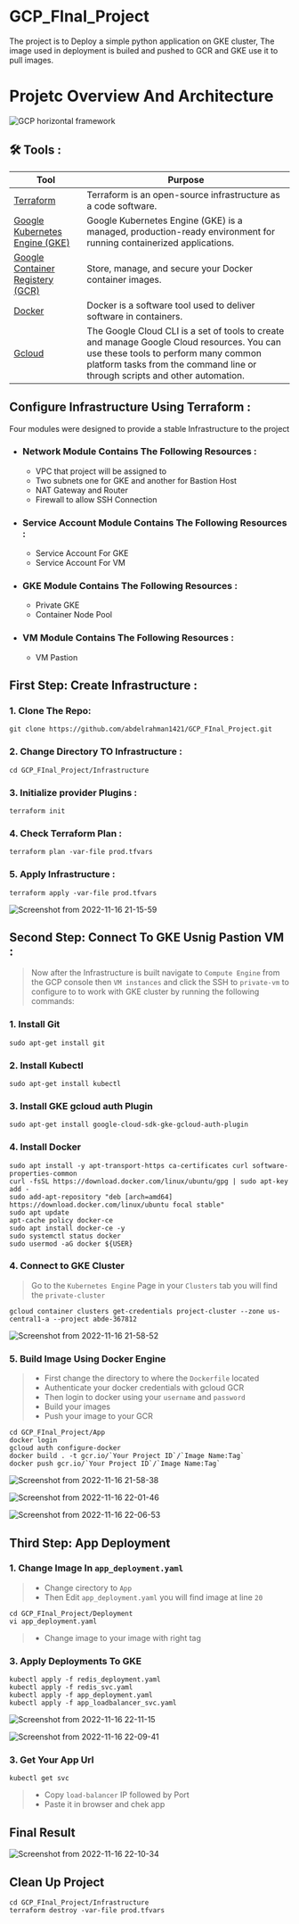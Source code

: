 # GCP_FInal_Project

The project is to Deploy a simple python application on GKE cluster, The image used in deployment is builed and pushed to
GCR and GKE use it to pull images.
# Projetc Overview And Architecture
![GCP horizontal framework](https://user-images.githubusercontent.com/73159522/202285588-7aefb042-b6ae-4661-8ef0-6b25666c7880.jpeg)

## 🛠 Tools :
| Tool | Purpose |
| ------ | ------ |
| [ Terraform ](https://www.terraform.io) | Terraform is an open-source infrastructure as a code software. |
| [ Google Kubernetes Engine (GKE) ](https://cloud.google.com/kubernetes-engine) | Google Kubernetes Engine (GKE) is a managed, production-ready environment for running containerized applications. |
| [ Google Container Registery (GCR) ](https://cloud.google.com/container-registry) | Store, manage, and secure your Docker container images. |
| [ Docker ](https://www.docker.com) | Docker is a software tool used to deliver software in containers.|
| [ Gcloud ](https://cloud.google.com/sdk/gcloud) | The Google Cloud CLI is a set of tools to create and manage Google Cloud resources. You can use these tools to perform many common platform tasks from the command line or through scripts and other automation. |


## Configure Infrastructure Using Terraform :
Four modules were designed to provide a stable Infrastructure to the project
- ###  Network Module Contains The Following Resources :
  - VPC that project will be assigned to
  - Two subnets one for GKE and another for Bastion Host
  - NAT Gateway and Router
  - Firewall to allow SSH Connection

- ###  Service Account Module Contains The Following Resources :
  - Service Account For GKE
  - Service Account For VM

- ###  GKE Module Contains The Following Resources :
  - Private GKE
  - Container Node Pool


- ###  VM  Module Contains The Following Resources :
  - VM Pastion 

## First Step: Create Infrastructure :
### 1. Clone The Repo:
```
git clone https://github.com/abdelrahman1421/GCP_FInal_Project.git

```

### 2. Change Directory TO Infrastructure :
```
cd GCP_FInal_Project/Infrastructure

```
### 3. Initialize provider Plugins :
```
terraform init

```

### 4. Check Terraform Plan :
```
terraform plan -var-file prod.tfvars

```
### 5. Apply Infrastructure :
```
terraform apply -var-file prod.tfvars

```
![Screenshot from 2022-11-16 21-15-59](https://user-images.githubusercontent.com/73159522/202287022-34b79321-59c0-45d9-9ffc-86d028ba6cbb.png)

## Second Step: Connect To GKE Usnig Pastion VM :
> Now after the Infrastructure is built navigate to `Compute Engine` from the GCP console then `VM instances` and click the SSH to `private-vm` to configure to to work with GKE cluster by running the following commands:

### 1. Install Git
```
sudo apt-get install git
```

### 2. Install Kubectl
```
sudo apt-get install kubectl
```
### 3. Install GKE gcloud auth Plugin
```
sudo apt-get install google-cloud-sdk-gke-gcloud-auth-plugin
```
### 4. Install Docker
```
sudo apt install -y apt-transport-https ca-certificates curl software-properties-common
curl -fsSL https://download.docker.com/linux/ubuntu/gpg | sudo apt-key add -
sudo add-apt-repository "deb [arch=amd64] https://download.docker.com/linux/ubuntu focal stable"
sudo apt update
apt-cache policy docker-ce
sudo apt install docker-ce -y
sudo systemctl status docker
sudo usermod -aG docker ${USER}
```

### 4. Connect to GKE Cluster
> Go to the `Kubernetes Engine` Page in your `Clusters` tab you will find the `private-cluster`
```
gcloud container clusters get-credentials project-cluster --zone us-central1-a --project abde-367812
```
![Screenshot from 2022-11-16 21-58-52](https://user-images.githubusercontent.com/73159522/202288111-a2fe5251-2949-4d0b-a445-9467d1ecfa4c.png)


### 5. Build Image Using Docker Engine
> - First change the directory to where the `Dockerfile` located
> - Authenticate your docker credentials with gcloud GCR
> - Then  login to docker using your `username` and `password`
> - Build your images
> - Push your image to your GCR
```
cd GCP_FInal_Project/App
docker login
gcloud auth configure-docker
docker build . -t gcr.io/`Your Project ID`/`Image Name:Tag`
docker push gcr.io/`Your Project ID`/`Image Name:Tag`
```
![Screenshot from 2022-11-16 21-58-38](https://user-images.githubusercontent.com/73159522/202289368-e41d4566-aff5-4446-908a-ab26107cf1f3.png)

![Screenshot from 2022-11-16 22-01-46](https://user-images.githubusercontent.com/73159522/202289423-2ddfef7f-3f0f-4493-9ba6-da64f35e9ef2.png)

![Screenshot from 2022-11-16 22-06-53](https://user-images.githubusercontent.com/73159522/202289451-0d71bbf4-d959-4d5c-9a9a-825af81b4370.png)

## Third Step: App Deployment 
### 1. Change Image In `app_deployment.yaml`
> - Change cirectory to `App`
> - Then Edit `app_deployment.yaml` you will find image at line `20`
```
cd GCP_FInal_Project/Deployment
vi app_deployment.yaml
```
> - Change image to your image with right tag
### 3. Apply Deployments To GKE

```
kubectl apply -f redis_deployment.yaml
kubectl apply -f redis_svc.yaml
kubectl apply -f app_deployment.yaml
kubectl apply -f app_loadbalancer_svc.yaml
```
![Screenshot from 2022-11-16 22-11-15](https://user-images.githubusercontent.com/73159522/202291085-743b121e-30ea-48ac-83bd-df2f6c2fabd5.png)

![Screenshot from 2022-11-16 22-09-41](https://user-images.githubusercontent.com/73159522/202291006-bd5edb9b-de2f-4c15-8f6d-76fa1817c4d2.png)

### 3. Get Your App Url
```
kubectl get svc
```
> - Copy `load-balancer` IP followed by Port
> - Paste it in browser and chek app


## Final Result
![Screenshot from 2022-11-16 22-10-34](https://user-images.githubusercontent.com/73159522/202291691-e4aab69c-2b88-41f1-88bf-8329004487e7.png)

## Clean Up Project
```
cd GCP_FInal_Project/Infrastructure
terraform destroy -var-file prod.tfvars
```
